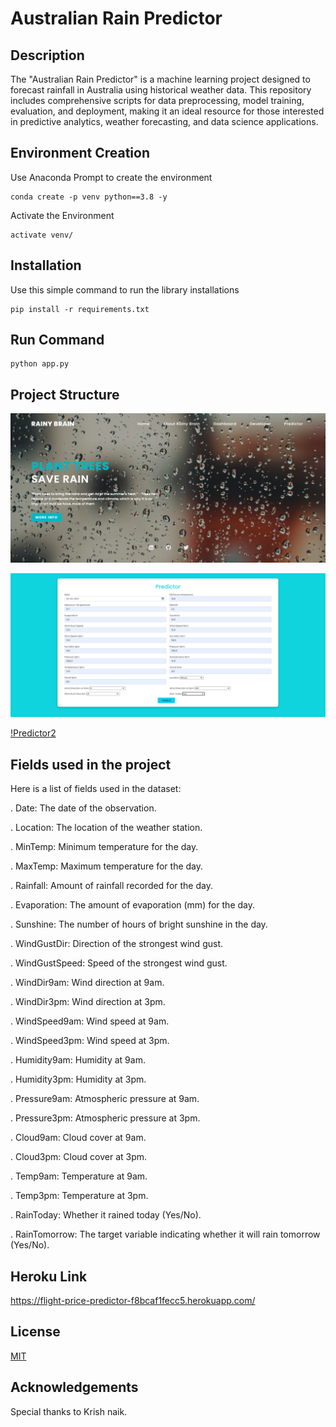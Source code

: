 
# Australian Rain Predictor

## Description
The "Australian Rain Predictor" is a machine learning project designed to forecast rainfall in Australia using historical weather data. This repository includes comprehensive scripts for data preprocessing, model training, evaluation, and deployment, making it an ideal resource for those interested in predictive analytics, weather forecasting, and data science applications.


## Environment Creation

Use Anaconda Prompt to create the environment

```
conda create -p venv python==3.8 -y
```
Activate the Environment 
```
activate venv/
```
## Installation

Use this simple command to run the library installations

```
pip install -r requirements.txt
```
## Run Command
```
python app.py
```
## Project Structure

![Home](githubimgs/landingpage.png)

![Predictor1](githubimgs/predictor.png)

[!Predictor2](githubimgs/predictor1.png)
## Fields used in the project
Here is a list of fields used in the dataset:

. Date: The date of the observation.

. Location: The location of the weather station.

. MinTemp: Minimum temperature for the day.

. MaxTemp: Maximum temperature for the day.

. Rainfall: Amount of rainfall recorded for the day.

. Evaporation: The amount of evaporation (mm) for the day.

. Sunshine: The number of hours of bright sunshine in the day.

. WindGustDir: Direction of the strongest wind gust.

. WindGustSpeed: Speed of the strongest wind gust.

. WindDir9am: Wind direction at 9am.

. WindDir3pm: Wind direction at 3pm.

. WindSpeed9am: Wind speed at 9am.

. WindSpeed3pm: Wind speed at 3pm.

. Humidity9am: Humidity at 9am.

. Humidity3pm: Humidity at 3pm.

. Pressure9am: Atmospheric pressure at 9am.

. Pressure3pm: Atmospheric pressure at 3pm.

. Cloud9am: Cloud cover at 9am.

. Cloud3pm: Cloud cover at 3pm.

. Temp9am: Temperature at 9am.

. Temp3pm: Temperature at 3pm.

. RainToday: Whether it rained today (Yes/No).

. RainTomorrow: The target variable indicating whether it will    rain tomorrow (Yes/No).
## Heroku Link

https://flight-price-predictor-f8bcaf1fecc5.herokuapp.com/
## License

[MIT](https://choosealicense.com/licenses/mit/)


## Acknowledgements

Special thanks to Krish naik.
